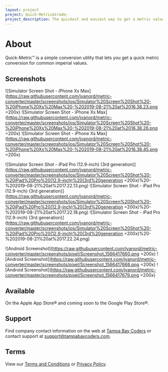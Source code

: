 ```yaml
---
layout: project
project: Quick-Metric&trade;
project_description: The quickest and easiest way to get a metric value from an imperial value.
---
```


# About

Quick-Metric&trade; is a simple conversion utility that lets you get a quick metric conversion
for common imperial values.

## Screenshots

![Simulator Screen Shot - iPhone Xs Max](https://raw.githubusercontent.com/jvanord/metric-converter/master/screenshots/ios/Simulator%20Screen%20Shot%20-%20iPhone%20Xs%20Max%20-%202019-08-21%20at%2016.38.23.png =200x)
![Simulator Screen Shot - iPhone Xs Max](https://raw.githubusercontent.com/jvanord/metric-converter/master/screenshots/ios/Simulator%20Screen%20Shot%20-%20iPhone%20Xs%20Max%20-%202019-08-21%20at%2016.38.26.png =200x)
![Simulator Screen Shot - iPhone Xs Max](https://raw.githubusercontent.com/jvanord/metric-converter/master/screenshots/ios/Simulator%20Screen%20Shot%20-%20iPhone%20Xs%20Max%20-%202019-08-21%20at%2016.38.45.png =200x)

![Simulator Screen Shot - iPad Pro (12.9-inch) (3rd generation)](https://raw.githubusercontent.com/jvanord/metric-converter/master/screenshots/ios/Simulator%20Screen%20Shot%20-%20iPad%20Pro%20(12.9-inch)%20(3rd%20generation =200x)%20-%202019-08-21%20at%2017.22.13.png)
![Simulator Screen Shot - iPad Pro (12.9-inch) (3rd generation)](https://raw.githubusercontent.com/jvanord/metric-converter/master/screenshots/ios/Simulator%20Screen%20Shot%20-%20iPad%20Pro%20(12.9-inch)%20(3rd%20generation =200x)%20-%202019-08-21%20at%2017.22.18.png)
![Simulator Screen Shot - iPad Pro (12.9-inch) (3rd generation)](https://raw.githubusercontent.com/jvanord/metric-converter/master/screenshots/ios/Simulator%20Screen%20Shot%20-%20iPad%20Pro%20(12.9-inch)%20(3rd%20generation =200x)%20-%202019-08-21%20at%2017.22.24.png)

![Android Screenshot](https://raw.githubusercontent.com/jvanord/metric-converter/master/screenshots/pixel/Screenshot_1566417660.png =200x)
![Android Screenshot](https://raw.githubusercontent.com/jvanord/metric-converter/master/screenshots/pixel/Screenshot_1566417666.png =200x)
![Android Screenshot](https://raw.githubusercontent.com/jvanord/metric-converter/master/screenshots/pixel/Screenshot_1566417679.png =200x)

## Available

On the Apple App Store&reg; and coming soon to the Google Play Store&reg;.

## Support

Find company contact information on the web at [Tampa Bay Coders](https://www.tampabaycoders.com) or contact support at support@tampabaycoders.com.

## Terms

View our [Terms and Conditions](terms) or [Privacy Policy](privacy).

